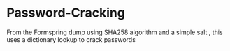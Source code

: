 # Password-Cracking
From the Formspring dump using SHA258 algorithm and a simple salt , this uses a dictionary lookup to crack passwords
